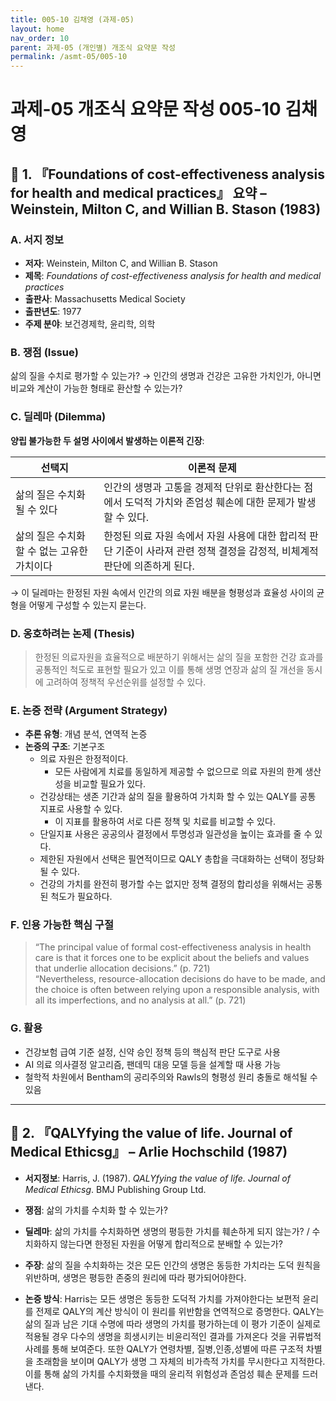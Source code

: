 ```yaml
---
title: 005-10 김채영 (과제-05)
layout: home
nav_order: 10
parent: 과제-05 (개인별) 개조식 요약문 작성
permalink: /asmt-05/005-10
---
```


# 과제-05 개조식 요약문 작성 005-10 김채영 

## 📘 1. 『Foundations of cost-effectiveness analysis for health and medical practices』 요약 – Weinstein, Milton C, and Willian B. Stason (1983)

### A. 서지 정보  
- **저자**: Weinstein, Milton C, and Willian B. Stason  
- **제목**: *Foundations of cost-effectiveness analysis for health and medical practices*  
- **출판사**: Massachusetts Medical Society  
- **출판년도**: 1977 
- **주제 분야**: 보건경제학, 윤리학, 의학


### B. 쟁점 (Issue)  
삶의 질을 수치로 평가할 수 있는가?
→ 인간의 생명과 건강은 고유한 가치인가, 아니면 비교와 계산이 가능한 형태로 환산할 수 있는가? 


### C. 딜레마 (Dilemma)  
**양립 불가능한 두 설명 사이에서 발생하는 이론적 긴장**:

| 선택지 | 이론적 문제 |
|--------|-------------|
| 삶의 질은 수치화 될 수 있다 | 인간의 생명과 고통을 경제적 단위로 환산한다는 점에서 도덕적 가치와 존엄성 훼손에 대한 문제가 발생할 수 있다. |
| 삶의 질은 수치화할 수 없는 고유한 가치이다 | 한정된 의료 자원 속에서 자원 사용에 대한 합리적 판단 기준이 사라져 관련 정책 결정을 감정적, 비체계적 판단에 의존하게 된다. |

→  이 딜레마는 한정된 자원 속에서 인간의 의료 자원 배분을 형평성과 효율성 사이의 균형을 어떻게 구성할 수 있는지 묻는다.


### D. 옹호하려는 논제 (Thesis)  
> 한정된 의료자원을 효율적으로 배분하기 위해서는 삶의 질을 포함한 건강 효과를 공통적인 척도로 표현할 필요가 있고 이를 통해 생명 연장과 삶의 질 개선을 동시에 고려하여 정책적 우선순위를 설정할 수 있다.

### E. 논증 전략 (Argument Strategy)  
- **추론 유형**: 개념 분석, 연역적 논증
- **논증의 구조**:
  기본구조
  - 의료 자원은 한정적이다. 
    - 모든 사람에게 치료를 동일하게 제공할 수 없으므로 의료 자원의 한계 생산성을 비교할 필요가 있다. 
  - 건강상태는 생존 기간과 삶의 질을 활용하여 가치화 할 수 있는 QALY를 공통 지표로 사용할 수 있다. 
    - 이 지표를 활용하여 서로 다른 정책 및 치료를 비교할 수 있다.
  - 단일지표 사용은 공공의사 결정에서 투명성과 일관성을 높이는 효과를 줄 수 있다.
  - 제한된 자원에서 선택은 필연적이므로 QALY 총합을 극대화하는 선택이 정당화될 수 있다.
  - 건강의 가치를 완전히 평가할 수는 없지만 정책 결정의 합리성을 위해서는 공통된 척도가 필요하다. 


### F. 인용 가능한 핵심 구절
> “The principal value of formal cost-effectiveness analysis in health care is that it forces one to be explicit about the beliefs and values that underlie allocation decisions.” (p. 721)  
> “Nevertheless, resource-allocation decisions do have to be made, and the choice is often between relying upon a responsible analysis, with all its imperfections, and no analysis at all.” (p. 721)


### G. 활용
- 건강보험 급여 기준 설정, 신약 승인 정책 등의 핵심적 판단 도구로 사용
- AI 의료 의사결정 알고리즘, 팬데믹 대응 모델 등을 설계할 때 사용 가능 
- 철학적 차원에서 Bentham의 공리주의와 Rawls의 형평성 원리 충돌로 해석될 수 있음

---

## 📘 2. 『QALYfying the value of life. Journal of Medical Ethicsg』 – Arlie Hochschild (1987)

- **서지정보**: Harris, J. (1987). *QALYfying the value of life. Journal of Medical Ethicsg*. BMJ Publishing Group Ltd.

- **쟁점**: 삶의 가치를 수치화 할 수 있는가? 
- **딜레마**: 삶의 가치를 수치화하면 생명의 평등한 가치를 훼손하게 되지 않는가? / 수치화하지 않는다면 한정된 자원을 어떻게 합리적으로 분배할 수 있는가?  
- **주장**: 삶의 질을 수치화하는 것은 모든 인간의 생명은 동등한 가치라는 도덕 원칙을 위반하며, 생명은 평등한 존중의 원리에 따라 평가되어야한다.  
- **논증 방식**: Harris는 모든 생명은 동등한 도덕적 가치를 가져야한다는 보편적 윤리를 전제로 QALY의 계산 방식이 이 원리를 위반함을 연역적으로 증명한다.  QALY는 삶의 질과 남은 기대 수명에 따라 생명의 가치를 평가하는데 이 평가 기준이 실제로 적용될 경우 다수의 생명을 희생시키는 비윤리적인 결과를 가져온다 것을  귀류법적 사례를 통해 보여준다. 또한 QALY가 연령차별, 질병,인종,성별에 따른 구조적 차별을 초래함을 보이며 QALY가 생명 그 자체의 비가측적 가치를 무시한다고 지적한다. 이를 통해 삶의 가치를 수치화했을 때의 윤리적 위험성과 존엄성 훼손 문제를 드러낸다.



